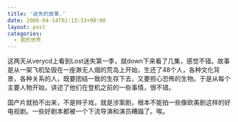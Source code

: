 ```yaml
---
title: '迷失的故事.'
date: 2006-04-14T02:13:33+00:00
layout: post
categories:
  - 我的世界
---
```


这两天从verycd上看到Lost迷失第一季，就down下来看了几集，感觉不错。故事是从一架飞机坠毁在一座渺无人烟的荒岛上开始，生还了48个人，各种文化背景，各种关系的人，既要团结一致的生存下去，又要担心恐怖的生物。于是从每个主要人物开始，讲述了他们在登机之前的一些事情，很不错。

国产片就拍不出来，不是辫子戏，就是涉案剧，根本不能拍一些像欧美剧这样的好电视剧。一些好剧本都被一个下流导演和演员糟蹋了。唉。